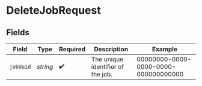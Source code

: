 # DeleteJobRequest


## Fields

| Field                                | Type                                 | Required                             | Description                          | Example                              |
| ------------------------------------ | ------------------------------------ | ------------------------------------ | ------------------------------------ | ------------------------------------ |
| `jobUuid`                            | *string*                             | :heavy_check_mark:                   | The unique identifier of the job.    | 00000000-0000-0000-0000-000000000000 |
